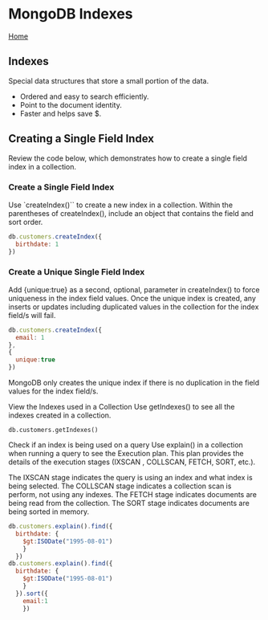 # MongoDB Indexes

[Home](../README.md)

## Indexes

Special data structures that store a small portion of the data.

- Ordered and easy to search efficiently.
- Point to the document identity.
- Faster and helps save $.

## Creating a Single Field Index

Review the code below, which demonstrates how to create a single field index in a collection.

### Create a Single Field Index

Use `createIndex()`` to create a new index in a collection. Within the parentheses of createIndex(), include an object that contains the field and sort order.

```js
db.customers.createIndex({
  birthdate: 1
})
```

### Create a Unique Single Field Index

Add {unique:true} as a second, optional, parameter in createIndex() to force uniqueness in the index field values. Once the unique index is created, any inserts or updates including duplicated values in the collection for the index field/s will fail.

```js
db.customers.createIndex({
  email: 1
},
{
  unique:true
})
```

MongoDB only creates the unique index if there is no duplication in the field values for the index field/s.

View the Indexes used in a Collection
Use getIndexes() to see all the indexes created in a collection.

`db.customers.getIndexes()`

Check if an index is being used on a query
Use explain() in a collection when running a query to see the Execution plan. This plan provides the details of the execution stages (IXSCAN , COLLSCAN, FETCH, SORT, etc.).

The IXSCAN stage indicates the query is using an index and what index is being selected.
The COLLSCAN stage indicates a collection scan is perform, not using any indexes.
The FETCH stage indicates documents are being read from the collection.
The SORT stage indicates documents are being sorted in memory.

```js
db.customers.explain().find({
  birthdate: {
    $gt:ISODate("1995-08-01")
    }
  })
db.customers.explain().find({
  birthdate: {
    $gt:ISODate("1995-08-01")
    }
  }).sort({
    email:1
    })
```
